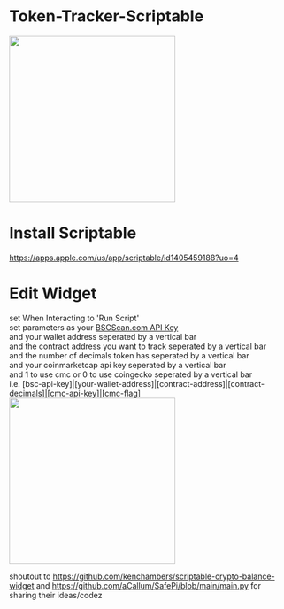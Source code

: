 # Token-Tracker-Scriptable
<img src='https://i.imgur.com/uG4XnCf.png' width='300px'/>

# Install Scriptable

https://apps.apple.com/us/app/scriptable/id1405459188?uo=4

# Edit Widget 
set When Interacting to 'Run Script' <br/>
set parameters as your <a href='https://bscscan.com/myapikey' target='_blank'>BSCScan.com API Key</a><br/>
and your wallet address seperated by a vertical bar<br/>
and the contract address you want to track seperated by a vertical bar<br/>
and the number of decimals token has seperated by a vertical bar<br/>
and your coinmarketcap api key seperated by a vertical bar<br/>
and 1 to use cmc or 0 to use coingecko seperated by a vertical bar<br/>
i.e. [bsc-api-key]|[your-wallet-address]|[contract-address]|[contract-decimals]|[cmc-api-key]|[cmc-flag]<br/>
<img src='https://i.imgur.com/JvL8a0t.png' width='300px'/>


shoutout to https://github.com/kenchambers/scriptable-crypto-balance-widget and https://github.com/aCallum/SafePi/blob/main/main.py for sharing their ideas/codez
